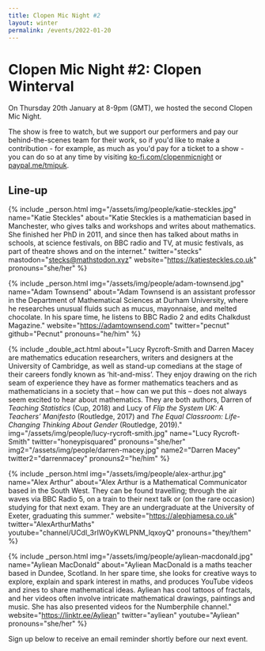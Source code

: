 ```yaml
---
title: Clopen Mic Night #2
layout: winter
permalink: /events/2022-01-20
---
```


# Clopen Mic Night #2: Clopen Winterval
On Thursday 20th January at 8-9pm (GMT), we hosted the second Clopen Mic Night.

The show is free to watch, but we support our performers and pay our behind-the-scenes team 
for their work, so if you'd like to make a contribution - for example, as much as you'd pay 
for a ticket to a show - you can do so at any time by visiting 
[ko-fi.com/clopenmicnight](https://ko-fi.com/clopenmicnight) or
[paypal.me/tmipuk](https://paypal.me/tmipuk).

## Line-up
{% include _person.html
    img="/assets/img/people/katie-steckles.jpg"
    name="Katie Steckles"
    about="Katie Steckles is a mathematician based in Manchester, who gives talks and workshops and writes about mathematics. She finished her PhD in 2011, and since then has talked about maths in schools, at science festivals, on BBC radio and TV, at music festivals, as part of theatre shows and on the internet."
    twitter="stecks"
    mastodon="stecks@mathstodon.xyz"
    website="https://katiesteckles.co.uk"
    pronouns="she/her"
%}

{% include _person.html
    img="/assets/img/people/adam-townsend.jpg"
    name="Adam Townsend"
    about="Adam Townsend is an assistant professor in the Department of Mathematical Sciences at Durham University, where he researches unusual fluids such as mucus, mayonnaise, and melted chocolate. In his spare time, he listens to BBC Radio 2 and edits Chalkdust Magazine."
    website="https://adamtownsend.com"
    twitter="pecnut"
    github="Pecnut"
    pronouns="he/him"
%}

{% include _double_act.html
    about="Lucy Rycroft-Smith and Darren Macey are mathematics education researchers, writers and designers at the University of Cambridge, as well as stand-up comedians at the stage of their careers fondly known as ‘hit-and-miss’. They enjoy drawing on the rich seam of experience they have as former mathematics teachers and as mathematicians in a society that – how can we put this – does not always seem excited to hear about mathematics.  They are both authors, Darren of <em>Teaching Statistics</em> (Cup, 2018) and Lucy of <em>Flip the System UK: A Teachers’ Manifesto</em> (Routledge, 2017) and <em>The Equal Classroom: Life-Changing Thinking About Gender</em> (Routledge, 2019)."
    img="/assets/img/people/lucy-rycroft-smith.jpg"
    name="Lucy Rycroft-Smith"
    twitter="honeypisquared"
    pronouns="she/her"
    img2="/assets/img/people/darren-macey.jpg"
    name2="Darren Macey"
    twitter2="darrenmacey"
    pronouns2="he/him"
%}

{% include _person.html
    img="/assets/img/people/alex-arthur.jpg"
    name="Alex Arthur"
    about="Alex Arthur is a Mathematical Communicator based in the South West. They can be found travelling; through the air waves via BBC Radio 5, on a train to their next talk or (on the rare occasion) studying for that next exam. They are an undergraduate at the University of Exeter, graduating this summer."
    website="https://alephjamesa.co.uk"
    twitter="AlexArthurMaths"
    youtube="channel/UCdl_3rIW0yKWLPNM_lqxoyQ"
    pronouns="they/them"
%}

{% include _person.html
    img="/assets/img/people/ayliean-macdonald.jpg"
    name="Ayliean MacDonald"
    about="Ayliean MacDonald is a maths teacher based in Dundee, Scotland. In her spare time, she looks for creative ways to explore, explain and spark interest in maths, and produces YouTube videos and zines to share mathematical ideas. Ayliean has cool tattoos of fractals, and her videos often involve intricate mathematical drawings, paintings and music. She has also presented videos for the Numberphile channel."
    website="https://linktr.ee/Ayliean"
    twitter="ayliean"
    youtube="Ayliean"
    pronouns="she/her"
%}


Sign up below to receive an email reminder shortly before our next event.
<div class="sender-form-field" data-sender-form-id="ks7i2oxmaq7jqdqvszm" style="text-align:center"></div>

